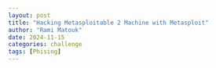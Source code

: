 ```yaml
---
layout: post
title: "Hacking Metasploitable 2 Machine with Metasploit"
author: "Rami Matouk"
date: 2024-11-15
categories: challenge
tags: [Phising]
---
```


